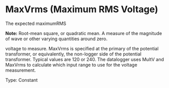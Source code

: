 # MaxVrms (Maximum RMS Voltage)

The expected maximumRMS

**Note:** Root-mean square, or quadratic mean. A measure of the magnitude of wave or other varying quantities around zero.

voltage to measure. MaxVrms is specified at the primary of the potential transformer, or equivalently, the non-logger side of the potential transformer. Typical values are 120 or 240. The datalogger uses MultV and MaxVrms to calculate which input range to use for the voltage measurement.

Type: Constant
